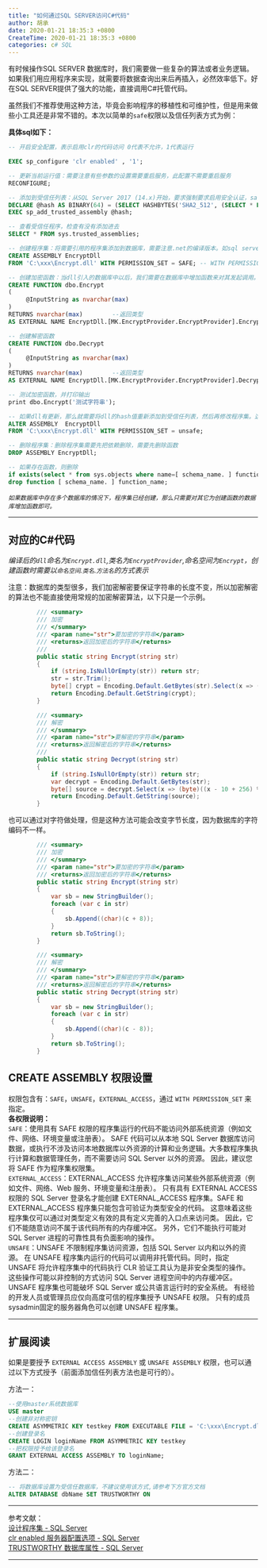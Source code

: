 ```yaml
---
title: "如何通过SQL SERVER访问C#代码"
author: 胡承
date: 2020-01-21 18:35:3 +0800
CreateTime: 2020-01-21 18:35:3 +0800
categories: c# SQL
---
```


有时候操作SQL SERVER 数据库时，我们需要做一些复杂的算法或者业务逻辑。如果我们用应用程序来实现，就需要将数据查询出来后再插入，必然效率低下。好在SQL SERVER提供了强大的功能，直接调用C#托管代码。

<!-- more -->

虽然我们不推荐使用这种方法，毕竟会影响程序的移植性和可维护性，但是用来做些小工具还是非常不错的。本次以简单的`safe`权限以及信任列表方式为例：    

**具体sql如下：**

```sql
-- 开启安全配置，表示启用clr的代码访问 0代表不允许，1代表运行

EXEC sp_configure 'clr enabled' , '1';

-- 更新当前运行值：需要注意有些参数的设置需要重启服务，此配置不需要重启服务
RECONFIGURE;

-- 添加到受信任列表：从SQL Server 2017 (14.x)开始，要求强制要求启用安全认证，safe权限等同于unsafe权限。SQL SERVER 2017 可以可以不写这行sql。
DECLARE @hash AS BINARY(64) = (SELECT HASHBYTES('SHA2_512', (SELECT * FROM OPENROWSET (BULK 'C:\xxx\Encrypt.dll', SINGLE_BLOB) AS [Data]))) ;
EXEC sp_add_trusted_assembly @hash;

-- 查看受信任程序，检查有没有添加进去
SELECT * FROM sys.trusted_assemblies;

-- 创建程序集：将需要引用的程序集添加到数据库，需要注意.net的编译版本。如sql server 2008，只能引用framework 3.0或3.5的版本。
CREATE ASSEMBLY EncryptDll   
FROM 'C:\xxx\Encrypt.dll' WITH PERMISSION_SET = SAFE; -- WITH PERMISSION_SET 指定其执行权限；

-- 创建加密函数：当dll引入的数据库中以后，我们需要在数据库中增加函数来对其发起调用。这里要特别注意参数类型，需要保证参数的长度合理，否则调用过程中会引发异常。
CREATE FUNCTION dbo.Encrypt
(
     @InputString as nvarchar(max)
)
RETURNS nvarchar(max)　　　　　--返回类型
AS EXTERNAL NAME EncryptDll.[MK.EncryptProvider.EncryptProvider].Encrypt ;

-- 创建解密函数
CREATE FUNCTION dbo.Decrypt
(
     @InputString as nvarchar(max)
)
RETURNS nvarchar(max)　　　　　--返回类型
AS EXTERNAL NAME EncryptDll.[MK.EncryptProvider.EncryptProvider].Decrypt ;

-- 测试加密函数，并打印输出
print dbo.Encrypt('测试字符串');

-- 如果dll有更新，那么就需要将dll的hash值重新添加到受信任列表，然后再修改程序集。这里的EncryptDll表示程序集在数据库里面的名称。
ALTER ASSEMBLY  EncryptDll   
FROM 'C:\xxx\Encrypt.dll' WITH PERMISSION_SET = unsafe;

-- 删除程序集：删除程序集需要先把依赖删除，需要先删除函数
DROP ASSEMBLY EncryptDll;

-- 如果存在函数，则删除
if exists(select * from sys.objects where name=[ schema_name. ] function_name)
drop function [ schema_name. ] function_name;

```
*`如果数据库中存在多个数据库的情况下，程序集已经创建，那么只需要对其它为创建函数的数据库增加函数即可。`*

---------------------------------
## **对应的C#代码**  
*编译后的`dll`命名为`Encrypt.dll`,类名为`EncryptProvider`,命名空间为`Encrypt`，创建函数时需要以`命名空间`.`类名`.`方法名`的方式表示*

注意：数据库的类型很多，我们加密解密要保证字符串的长度不变，所以加密解密的算法也不能直接使用常规的加密解密算法，以下只是一个示例。

```cs
        /// <summary>
        /// 加密
        /// </summary>
        /// <param name="str">要加密的字符串</param>
        /// <returns>返回加密后的字符串</returns>
        /// 
        public static string Encrypt(string str)
        {
            if (string.IsNullOrEmpty(str)) return str;
            str = str.Trim();
            byte[] crypt = Encoding.Default.GetBytes(str).Select(x => (byte)((x + 10) % 256)).ToArray();
            return Encoding.Default.GetString(crypt);
        }

        /// <summary>
        /// 解密
        /// </summary>
        /// <param name="str">要解密的字符串</param>
        /// <returns>返回解密后的字符串</returns>
        /// 
        public static string Decrypt(string str)
        {
            if (string.IsNullOrEmpty(str)) return str;
            var decrypt = Encoding.Default.GetBytes(str);
            byte[] source = decrypt.Select(x => (byte)((x - 10 + 256) % 256)).ToArray();
            return Encoding.Default.GetString(source);
        }
```

也可以通过对字符做处理，但是这种方法可能会改变字节长度，因为数据库的字符编码不一样。

```cs
        /// <summary>
        /// 加密
        /// </summary>
        /// <param name="str">要加密的字符串</param>
        /// <returns>返回加密后的字符串</returns>
        public static string Encrypt(string str)
        {
            var sb = new StringBuilder();
            foreach (var c in str)
            {
                sb.Append((char)(c + 8));
            }
            return sb.ToString();
        }

        /// <summary>
        /// 解密
        /// </summary>
        /// <param name="str">要解密的字符串</param>
        /// <returns>返回解密后的字符串</returns>
        public static string Decrypt(string str)
        {
            var sb = new StringBuilder();
            foreach (var c in str)
            {
                sb.Append((char)(c - 8));
            }
            return sb.ToString();
        }
```

## **CREATE ASSEMBLY 权限设置**

权限包含有：`SAFE`，`UNSAFE`，`EXTERNAL_ACCESS`，通过 `WITH PERMISSION_SET`  来指定。  
**各权限说明：**  
`SAFE`：使用具有 SAFE 权限的程序集运行的代码不能访问外部系统资源（例如文件、网络、环境变量或注册表）。 SAFE 代码可以从本地 SQL Server 数据库访问数据，或执行不涉及访问本地数据库以外资源的计算和业务逻辑。大多数程序集执行计算和数据管理任务，而不需要访问 SQL Server 以外的资源。 因此，建议您将 SAFE 作为程序集权限集。  
`EXTERNAL_ACCESS`：EXTERNAL_ACCESS 允许程序集访问某些外部系统资源（例如文件、网络、Web 服务、环境变量和注册表）。 只有具有 EXTERNAL ACCESS 权限的 SQL Server 登录名才能创建 EXTERNAL_ACCESS 程序集。SAFE 和 EXTERNAL_ACCESS 程序集只能包含可验证为类型安全的代码。 这意味着这些程序集仅可以通过对类型定义有效的具有定义完善的入口点来访问类。 因此，它们不能随意访问不属于该代码所有的内存缓冲区。 另外，它们不能执行可能对 SQL Server 进程的可靠性具有负面影响的操作。  
`UNSAFE`：UNSAFE 不限制程序集访问资源，包括 SQL Server 以内和以外的资源。 在 UNSAFE 程序集内运行的代码可以调用非托管代码。同时，指定 UNSAFE 将允许程序集中的代码执行 CLR 验证工具认为是非安全类型的操作。 这些操作可能以非控制的方式访问 SQL Server 进程空间中的内存缓冲区。 UNSAFE 程序集也可能破坏 SQL Server 或公共语言运行时的安全系统。 有经验的开发人员或管理员应仅向高度可信的程序集授予 UNSAFE 权限。 只有的成员sysadmin固定的服务器角色可以创建 UNSAFE 程序集。  

----------------------------

## 扩展阅读

如果是要授予 `EXTERNAL ACCESS ASSEMBLY` 或 `UNSAFE ASSEMBLY` 权限，也可以通过以下方式授予（前面添加信任列表方法也是可行的）。

方法一：  

```sql
--使用master系统数据库
USE master
--创建非对称密钥
CREATE ASYMMETRIC KEY testkey FROM EXECUTABLE FILE = 'C:\xxx\Encrypt.dll'   
--创建登录名
CREATE LOGIN loginName FROM ASYMMETRIC KEY testkey 
--把权限授予给该登录名  
GRANT EXTERNAL ACCESS ASSEMBLY TO loginName; 

```
方法二：  

```sql
-- 将数据库设置为受信任数据库，不建议使用该方式,请参考下方官方文档
ALTER DATABASE dbName SET TRUSTWORTHY ON
```
------------------
参考文献：  
[设计程序集 - SQL Server](https://docs.microsoft.com/zh-cn/sql/relational-databases/clr-integration/assemblies-designing?redirectedfrom=MSDN&view=sql-server-ver15)  
[clr enabled 服务器配置选项 - SQL Server](https://docs.microsoft.com/zh-cn/sql/database-engine/configure-windows/clr-enabled-server-configuration-option?redirectedfrom=MSDN&view=sql-server-ver15)  
[TRUSTWORTHY 数据库属性 - SQL Server](https://docs.microsoft.com/zh-cn/sql/relational-databases/security/trustworthy-database-property?redirectedfrom=MSDN&view=sql-server-ver15)  

------------------------------------------------------
